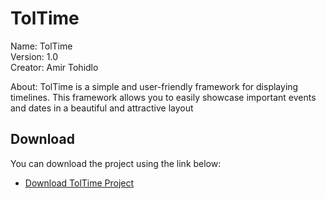 # TolTime

Name: TolTime  
Version: 1.0  
Creator: Amir Tohidlo

About: TolTime is a simple and user-friendly framework for displaying timelines. This framework allows you to easily showcase important events and dates in a beautiful and attractive layout

## Download

You can download the project using the link below:
- [Download TolTime Project](https://github.com/tohidlo/toltime)
